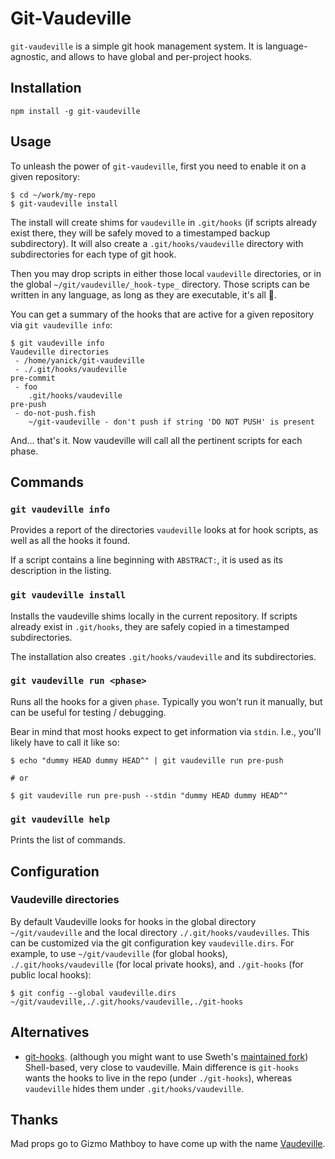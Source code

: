 # Git-Vaudeville

`git-vaudeville` is a simple git hook management system. It is
language-agnostic, and allows to have global and per-project hooks.

## Installation

    npm install -g git-vaudeville

## Usage

To unleash the power of `git-vaudeville`, first you need
to enable it on a given repository:

```
$ cd ~/work/my-repo
$ git-vaudeville install
```

The install will create shims for `vaudeville` in `.git/hooks` (if scripts
already exist there, they will be safely moved to a timestamped backup
subdirectory). It will also create a `.git/hooks/vaudeville` directory
with subdirectories for each type of git hook.

Then you may drop scripts in either those local `vaudeville` directories,
or in the global `~/git/vaudeville/_hook-type_` directory. Those scripts can
be written in any language, as long as they are executable, it's all :100:.

You can get a summary of the hooks that are active for
a given repository via `git vaudeville info`:

```
$ git vaudeville info
Vaudeville directories
 - /home/yanick/git-vaudeville
 - ./.git/hooks/vaudeville
pre-commit
 - foo
    .git/hooks/vaudeville
pre-push
 - do-not-push.fish
    ~/git-vaudeville - don't push if string 'DO NOT PUSH' is present
```

And... that's it. Now vaudeville will call all the pertinent
scripts for each phase.

## Commands

### `git vaudeville info`

Provides a report of the directories `vaudeville` looks at
for hook scripts, as well as all the hooks it found.

If a script contains a line beginning with `ABSTRACT:`, it
is used as its description in the listing.

### `git vaudeville install`

Installs the vaudeville shims locally in the current repository.
If scripts already exist in `.git/hooks`, they are safely
copied in a timestamped subdirectories.

The installation also creates `.git/hooks/vaudeville` and its
subdirectories.

### `git vaudeville run <phase>`

Runs all the hooks for a given `phase`.
Typically you won't run it manually, but can be useful for testing /
debugging.

Bear in mind that most hooks expect to get information via `stdin`. I.e.,
you'll likely have to call it like so:

```
$ echo "dummy HEAD dummy HEAD^" | git vaudeville run pre-push

# or

$ git vaudeville run pre-push --stdin "dummy HEAD dummy HEAD^"
```

### `git vaudeville help`

Prints the list of commands.

## Configuration

### Vaudeville directories

By default Vaudeville looks for hooks in the global directory `~/git/vaudeville` and 
the local directory `./.git/hooks/vaudevilles`. This can be customized via the 
git configuration key `vaudeville.dirs`. For example, to use
`~/git/vaudeville` (for global hooks), `./.git/hooks/vaudeville` (for local
private hooks), and `./git-hooks` (for public local hooks):

```
$ git config --global vaudeville.dirs ~/git/vaudeville,./.git/hooks/vaudeville,./git-hooks
```


## Alternatives

- [git-hooks](https://github.com/icefox/git-hooks). (although
    you might want to use Sweth's [maintained
    fork](https://github.com/sweth/git-hooks))  Shell-based, very
    close to vaudeville. Main difference is `git-hooks` wants the
    hooks to live in the repo (under `./git-hooks`), whereas
    `vaudeville` hides them under `.git/hooks/vaudeville`.

## Thanks

Mad props go to Gizmo Mathboy to have come up with the name
[Vaudeville](https://twitter.com/gizmomathboy/status/1174495897532715008).
